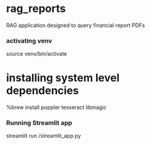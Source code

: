 # rag_reports
RAG application designed to query financial report PDFs


### activating venv
source venv/bin/activate


# installing system level dependencies
%brew install poppler tesseract libmagic


### Running Streamlit app
streamlit run <path>/streamlit_app.py
